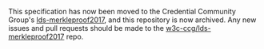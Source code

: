 This specification has now been moved to the Credential Community Group's
[lds-merkleproof2017](https://w3c-ccg.github.io/lds-merkleproof2017/), and this repository
is now archived. Any new issues and pull requests should be made to the
[w3c-ccg/lds-merkleproof2017](https://github.com/w3c-ccg/lds-merkleproof2017) repo.
